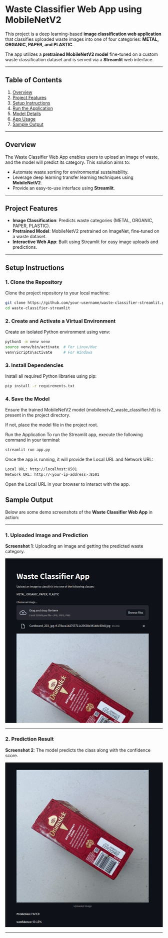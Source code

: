 # Waste Classifier Web App using MobileNetV2

This project is a deep learning-based **image classification web application** that classifies uploaded waste images into one of four categories: **METAL, ORGANIC, PAPER, and PLASTIC**.

The app utilizes a **pretrained MobileNetV2 model** fine-tuned on a custom waste classification dataset and is served via a **Streamlit** web interface.

---

## Table of Contents

1. [Overview](#overview)
2. [Project Features](#project-features)
3. [Setup Instructions](#setup-instructions)
4. [Run the Application](#run-the-application)
5. [Model Details](#model-details)
6. [App Usage](#app-usage)
7. [Sample Output](#sample-output)

---

## Overview

The Waste Classifier Web App enables users to upload an image of waste, and the model will predict its category. This solution aims to:

- Automate waste sorting for environmental sustainability.
- Leverage deep learning transfer learning techniques using **MobileNetV2**.
- Provide an easy-to-use interface using **Streamlit**.

---

## Project Features

- **Image Classification**: Predicts waste categories (METAL, ORGANIC, PAPER, PLASTIC).
- **Pretrained Model**: MobileNetV2 pretrained on ImageNet, fine-tuned on a waste dataset.
- **Interactive Web App**: Built using Streamlit for easy image uploads and predictions.

---

## Setup Instructions

### **1. Clone the Repository**

Clone the project repository to your local machine:

```bash
git clone https://github.com/your-username/waste-classifier-streamlit.git
cd waste-classifier-streamlit
```

### 2. Create and Activate a Virtual Environment

Create an isolated Python environment using venv:

```bash
python3 -m venv venv
source venv/bin/activate  # For Linux/Mac
venv\Scripts\activate     # For Windows
```

### 3. Install Dependencies

Install all required Python libraries using pip:

```bash
pip install -r requirements.txt
```

### 4. Save the Model

Ensure the trained MobileNetV2 model (mobilenetv2_waste_classifier.h5) is present in the project directory.

If not, place the model file in the project root.

Run the Application
To run the Streamlit app, execute the following command in your terminal:

```bash
streamlit run app.py
```

Once the app is running, it will provide the Local URL and Network URL:

```bash
Local URL: http://localhost:8501
Network URL: http://<your-ip-address>:8501
```

Open the Local URL in your browser to interact with the app.

## Sample Output

Below are some demo screenshots of the **Waste Classifier Web App** in action:

---

### **1. Uploaded Image and Prediction**

**Screenshot 1**: Uploading an image and getting the predicted waste category.

![Uploaded Image and Prediction](./screenshots/Screenshot1.png)

---

### **2. Prediction Result**

**Screenshot 2**: The model predicts the class along with the confidence score.

![Prediction Result](screenshots/Screenshot2.png)

---
